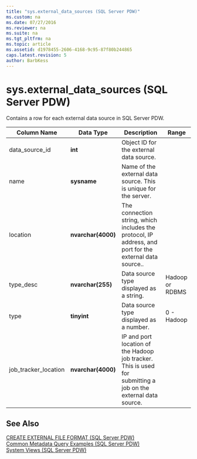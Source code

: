 ```yaml
---
title: "sys.external_data_sources (SQL Server PDW)"
ms.custom: na
ms.date: 07/27/2016
ms.reviewer: na
ms.suite: na
ms.tgt_pltfrm: na
ms.topic: article
ms.assetid: d1978455-2606-4168-9c95-87f80b244865
caps.latest.revision: 5
author: BarbKess
---
```

# sys.external_data_sources (SQL Server PDW)
Contains a row for each external data source in SQL Server PDW.  
  
|Column Name|Data Type|Description|Range|  
|---------------|-------------|---------------|---------|  
|data_source_id|**int**|Object ID for the external data source.||  
|name|**sysname**|Name of the external data source. This is unique for the server.||  
|location|**nvarchar(4000)**|The connection string, which includes the protocol, IP address, and port for the external data source..||  
|type_desc|**nvarchar(255)**|Data source type displayed as a string.|Hadoop or RDBMS|  
|type|**tinyint**|Data source type displayed as a number.|0 - Hadoop|  
|job_tracker_location|**nvarchar(4000)**|IP and port location of the Hadoop job tracker. This is used for submitting a job on the external data source.||  
  
## See Also  
[CREATE EXTERNAL FILE FORMAT &#40;SQL Server PDW&#41;](../sqlpdw/create-external-file-format-sql-server-pdw.md)  
[Common Metadata Query Examples &#40;SQL Server PDW&#41;](../sqlpdw/common-metadata-query-examples-sql-server-pdw.md)  
[System Views &#40;SQL Server PDW&#41;](../sqlpdw/system-views-sql-server-pdw.md)  
  
